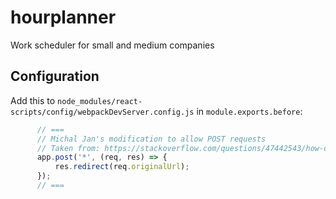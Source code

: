 # hourplanner
Work scheduler for small and medium companies

## Configuration
Add this to `node_modules/react-scripts/config/webpackDevServer.config.js` in `module.exports.before`:

``` javascript
      // ===
      // Michal Jan's modification to allow POST requests
      // Taken from: https://stackoverflow.com/questions/47442543/how-do-i-get-webpack-dev-server-to-accept-post-requests/47443540
      app.post('*', (req, res) => {
          res.redirect(req.originalUrl);
      });
      // ===
```
